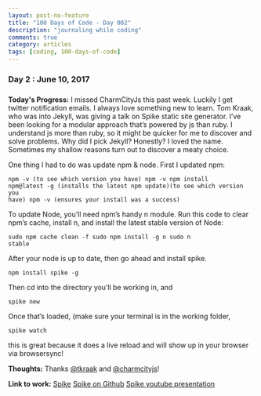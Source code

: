 ```yaml
---
layout: post-no-feature
title: "100 Days of Code - Day 002"
description: "journaling while coding"
comments: true
category: articles
tags: [coding, 100-days-of-code]
---
```


### Day 2 : June 10, 2017
#####

**Today's Progress:** I missed CharmCityJs this past week.  Luckily I get twitter notification emails.  I always love something new to learn.  Tom Kraak, who was into Jekyll, was giving a talk on Spike static site generator.  I’ve been looking for a modular approach that’s powered by js than ruby.  I understand js more than ruby, so it might be quicker for me to discover and solve problems.  Why did I pick Jekyll?  Honestly?  I loved the name.  Sometimes my shallow reasons turn out to discover a meaty choice.  

One thing I had to do was update npm & node.  First I updated npm:
    <pre><code>npm -v (to see which version you have)
    npm -v npm install npm@latest -g (installs the latest npm update)(to see which version you have)
    npm -v (ensures your install was a success)</code></pre>

To update Node, you’ll need npm’s handy n module. Run this code to clear npm’s cache, install n, and install the latest stable version of Node:
    <pre><code>sudo npm cache clean -f
    sudo npm install -g n
    sudo n stable</code></pre>

After your node is up to date, then go ahead and install spike.
    <pre><code>npm install spike -g</code></pre>
Then cd into the directory you’ll be working in, and
    <pre><code>spike new <projectname></code></pre>
Once that’s loaded, (make sure your terminal is in the working folder,
    <pre><code>spike watch</code></pre>
this is great because it does a live reload and will show up in your browser via browsersync!


**Thoughts:** Thanks [@tkraak](http://www.twitter.com/tkraak) and [@charmcityjs](http://www.twitter.com/charmcityjs)!

**Link to work:** [Spike](http://www.spike.cf/)
		  [Spike on Github](https://github.com/static-dev/spike)
		  [Spike youtube presentation](http://https://www.youtube.com/watch?v=JtgTa4ACPT8)			
